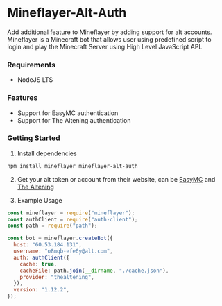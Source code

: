 # Mineflayer-Alt-Auth
Add additional feature to Mineflayer by adding support for alt accounts. Mineflayer is a Minecraft bot that allows user using predefined script to login and play the Minecraft Server using High Level JavaScript API.

### Requirements
- NodeJS LTS

### Features
- Support for EasyMC authentication
- Support for The Altening authentication

### Getting Started
1. Install dependencies
```bash
npm install mineflayer mineflayer-alt-auth
```

2. Get your alt token or account from their website, can be [EasyMC](https://easymc.io/) and [The Altening](https://thealtening.com/)

3. Example Usage
```js
const mineflayer = require("mineflayer");
const authClient = require("auth-client");
const path = require("path");

const bot = mineflayer.createBot({
  host: "60.53.184.131",
  username: "o8mqb-efe6y@alt.com",
  auth: authClient({
    cache: true,
    cacheFile: path.join(__dirname, "./cache.json"),
    provider: "thealtening",
  }),
  version: "1.12.2",
});

```